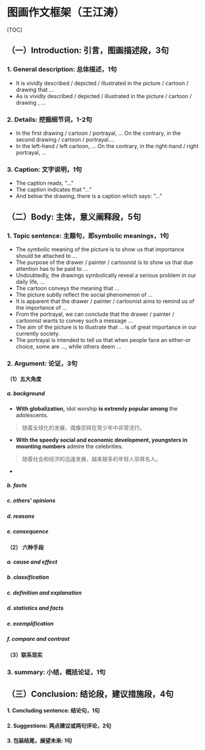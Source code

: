 # 图画作文框架（王江涛）

[TOC]

## （一）Introduction: 引言，图画描述段，3句

### 1. General description: 总体描述，1句

- It is vividly described / depicted / illustrated in the picture / cartoon / drawing that ...
- As is vividly described / depicted / illustrated in the picture / cartoon / drawing , ...



### 2. Details: 挖掘细节词，1-2句

- In the first drawing / cartoon / portrayal, ... On the contrary, in the second drawing / cartoon / portrayal....
- In the left-hand / left cartoon, ... On the contrary, in the right-hand / right portrayal, ...



### 3. Caption: 文字说明，1句

- The caption reads, "..."
- The caption indicates that "..."
- And below the drawing, there is a caption which says: "..."



## （二）Body: 主体，意义阐释段，5句

### 1. Topic sentence: 主题句，即symbolic meanings，1句

- The symbolic meaning of the picture is to show us that importance should be attached to ...
- The purpose of the drawer / painter / cartoonist is to show us that due attention has to be paid to ...
- Undoubtedly, the drawings symbolically reveal a serious problem in our daily life, ...
- The cartoon conveys the meaning that ...
- The picture subtly reflect the social phenomenon of ...
- It is apparent that the drawer / painter / cartoonist aims to remind us of the importance of ...
- From the portrayal, we can conclude that the drawer / painter / cartoonist wants to convey such a message ...
- The aim of the picture is to illustrate that ... is of great importance in our currently society.
- The portrayal is intended to tell us that when people face an either-or choice, some are ..., while others deem ...



### 2. Argument: 论证，3句

#### （1）五大角度

##### a. background

- **With globalization,** idol worship **is extremly popular among** the adolescents.

> 随着全球化的发展，偶像崇拜在青少年中非常流行。

- **With the speedy social and economic development, youngsters in mounting numbers** admire the celebrities. 

> 随着社会和经济的迅速发展，越来越多的年轻人崇拜名人。

- 

##### b. facts





##### c. others' opinions







##### d. reasons







##### e. consequence







#### （2） 六种手段

##### a. cause and effect





##### b. classification





##### c. definition and explanation





##### d. statistics and facts





##### e. exemplification





##### f. compare and contrast



#### （3）联系现实





### 3. summary: 小结，概括论证，1句





## （三）Conclusion: 结论段，建议措施段，4句

#### 1. Concluding sentence: 结论句，1句



#### 2. Suggestions: 两点建议或两句评论，2句



#### 3. 包装结尾，展望未来: 1句